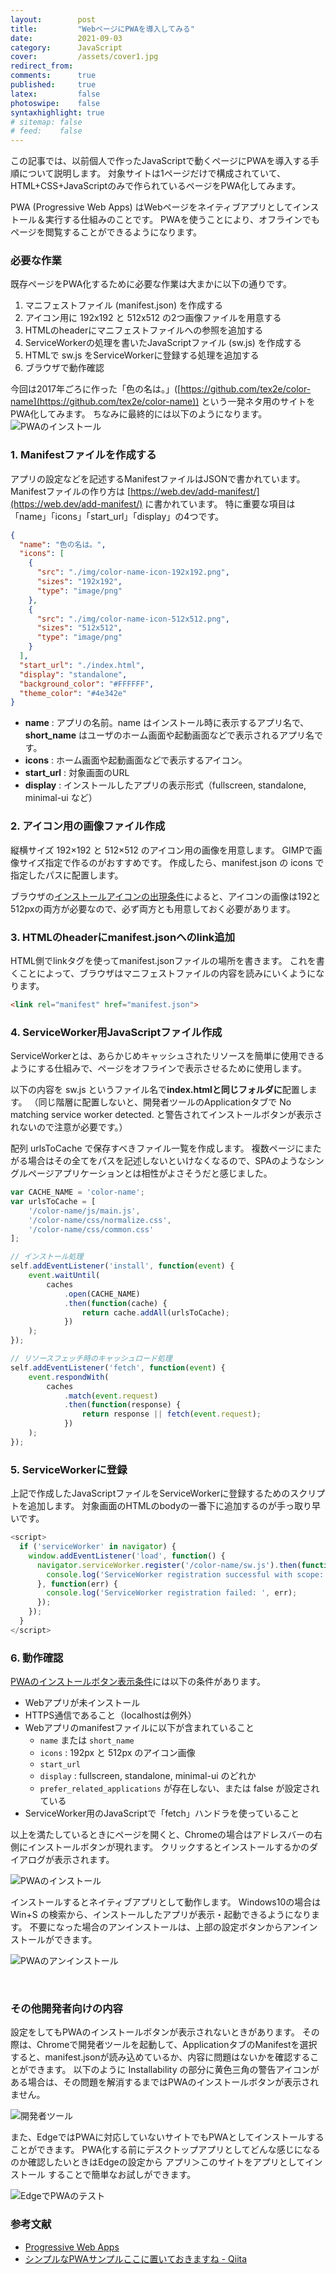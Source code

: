 ```yaml
---
layout:        post
title:         "WebページにPWAを導入してみる"
date:          2021-09-03
category:      JavaScript
cover:         /assets/cover1.jpg
redirect_from:
comments:      true
published:     true
latex:         false
photoswipe:    false
syntaxhighlight: true
# sitemap: false
# feed:    false
---
```


この記事では、以前個人で作ったJavaScriptで動くページにPWAを導入する手順について説明します。
対象サイトは1ページだけで構成されていて、HTML+CSS+JavaScriptのみで作られているページをPWA化してみます。

PWA (Progressive Web Apps) はWebページをネイティブアプリとしてインストール＆実行する仕組みのことです。
PWAを使うことにより、オフラインでもページを閲覧することができるようになります。

### 必要な作業

既存ページをPWA化するために必要な作業は大まかに以下の通りです。

1. マニフェストファイル (manifest.json) を作成する
2. アイコン用に 192x192 と 512x512 の2つ画像ファイルを用意する
3. HTMLのheaderにマニフェストファイルへの参照を追加する
4. ServiceWorkerの処理を書いたJavaScriptファイル (sw.js) を作成する
5. HTMLで sw.js をServiceWorkerに登録する処理を追加する
6. ブラウザで動作確認

今回は2017年ごろに作った「色の名は。」([https://github.com/tex2e/color-name](https://github.com/tex2e/color-name)) という一発ネタ用のサイトをPWA化してみます。
ちなみに最終的には以下のようになります。
![PWAのインストール](/blog/media/post/javascript/PWA/PWA-install-ghpages.png)

### 1. Manifestファイルを作成する

アプリの設定などを記述するManifestファイルはJSONで書かれています。
Manifestファイルの作り方は [https://web.dev/add-manifest/](https://web.dev/add-manifest/) に書かれています。
特に重要な項目は「name」「icons」「start_url」「display」の4つです。

```json
{
  "name": "色の名は。",
  "icons": [
    {
      "src": "./img/color-name-icon-192x192.png",
      "sizes": "192x192",
      "type": "image/png"
    },
    {
      "src": "./img/color-name-icon-512x512.png",
      "sizes": "512x512",
      "type": "image/png"
    }
  ],
  "start_url": "./index.html",
  "display": "standalone",
  "background_color": "#FFFFFF",
  "theme_color": "#4e342e"
}
```
- **name** : アプリの名前。name はインストール時に表示するアプリ名で、**short_name** はユーザのホーム画面や起動画面などで表示されるアプリ名です。
- **icons** : ホーム画面や起動画面などで表示するアイコン。
- **start_url** : 対象画面のURL
- **display** : インストールしたアプリの表示形式（fullscreen, standalone, minimal-ui など）

### 2. アイコン用の画像ファイル作成

縦横サイズ 192×192 と 512×512 のアイコン用の画像を用意します。
GIMPで画像サイズ指定で作るのがおすすめです。
作成したら、manifest.json の icons で指定したパスに配置します。

ブラウザの[インストールアイコンの出現条件](https://web.dev/install-criteria/#criteria)によると、アイコンの画像は192と512pxの両方が必要なので、必ず両方とも用意しておく必要があります。

### 3. HTMLのheaderにmanifest.jsonへのlink追加

HTML側でlinkタグを使ってmanifest.jsonファイルの場所を書きます。
これを書くことによって、ブラウザはマニフェストファイルの内容を読みにいくようになります。

```html
<link rel="manifest" href="manifest.json">
```

### 4. ServiceWorker用JavaScriptファイル作成

ServiceWorkerとは、あらかじめキャッシュされたリソースを簡単に使用できるようにする仕組みで、ページをオフラインで表示させるために使用します。

以下の内容を sw.js というファイル名で**index.htmlと同じフォルダに**配置します。
（同じ階層に配置しないと、開発者ツールのApplicationタブで No matching service worker detected. と警告されてインストールボタンが表示されないので注意が必要です。）

配列 urlsToCache で保存すべきファイル一覧を作成します。
複数ページにまたがる場合はその全てをパスを記述しないといけなくなるので、SPAのようなシングルページアプリケーションとは相性がよさそうだと感じました。

```js
var CACHE_NAME = 'color-name';
var urlsToCache = [
    '/color-name/js/main.js',
    '/color-name/css/normalize.css',
    '/color-name/css/common.css'
];

// インストール処理
self.addEventListener('install', function(event) {
    event.waitUntil(
        caches
            .open(CACHE_NAME)
            .then(function(cache) {
                return cache.addAll(urlsToCache);
            })
    );
});

// リソースフェッチ時のキャッシュロード処理
self.addEventListener('fetch', function(event) {
    event.respondWith(
        caches
            .match(event.request)
            .then(function(response) {
                return response || fetch(event.request);
            })
    );
});
```

### 5. ServiceWorkerに登録

上記で作成したJavaScriptファイルをServiceWorkerに登録するためのスクリプトを追加します。
対象画面のHTMLのbodyの一番下に追加するのが手っ取り早いです。
```js
<script>
  if ('serviceWorker' in navigator) {
    window.addEventListener('load', function() {
      navigator.serviceWorker.register('/color-name/sw.js').then(function(registration) {
        console.log('ServiceWorker registration successful with scope: ', registration.scope);
      }, function(err) {
        console.log('ServiceWorker registration failed: ', err);
      });
    });
  }
</script>
```

### 6. 動作確認

[PWAのインストールボタン表示条件](https://web.dev/install-criteria/#criteria)には以下の条件があります。

- Webアプリが未インストール
- HTTPS通信であること（localhostは例外）
- Webアプリのmanifestファイルに以下が含まれていること
  - `name` または `short_name`
  - `icons` : 192px と 512px のアイコン画像
  - `start_url`
  - `display` : fullscreen, standalone, minimal-ui のどれか
  - `prefer_related_applications` が存在しない、または false が設定されている
- ServiceWorker用のJavaScriptで「fetch」ハンドラを使っていること

以上を満たしているときにページを開くと、Chromeの場合はアドレスバーの右側にインストールボタンが現れます。
クリックするとインストールするかのダイアログが表示されます。

![PWAのインストール](/blog/media/post/javascript/PWA/PWA-install.png)

インストールするとネイティブアプリとして動作します。
Windows10の場合は Win+S の検索から、インストールしたアプリが表示・起動できるようになります。
不要になった場合のアンインストールは、上部の設定ボタンからアンインストールができます。

![PWAのアンインストール](/blog/media/post/javascript/PWA/PWA-uninstall.png)

<br>

### その他開発者向けの内容

設定をしてもPWAのインストールボタンが表示されないときがあります。
その際は、Chromeで開発者ツールを起動して、ApplicationタブのManifestを選択すると、manifest.jsonが読み込めているか、内容に問題はないかを確認することができます。
以下のように Installability の部分に黄色三角の警告アイコンがある場合は、その問題を解消するまではPWAのインストールボタンが表示されません。

![開発者ツール](/blog/media/post/javascript/PWA/PWA-DevTools.png)

また、EdgeではPWAに対応していないサイトでもPWAとしてインストールすることができます。
PWA化する前にデスクトップアプリとしてどんな感じになるのか確認したいときはEdgeの設定から アプリ＞このサイトをアプリとしてインストール することで簡単なお試しができます。

![EdgeでPWAのテスト](/blog/media/post/javascript/PWA/PWA-Edge-test.png)


### 参考文献

- [Progressive Web Apps](https://web.dev/progressive-web-apps/)
- [シンプルなPWAサンプルここに置いておきますね - Qiita](https://qiita.com/kazaoki/items/e93b88556fcd05d28ddc)
